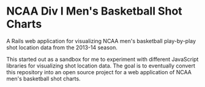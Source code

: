 NCAA Div I Men's Basketball Shot Charts
=================

A Rails web application for visualizing NCAA men's basketball play-by-play shot location data from the 2013-14 season. 

This started out as a sandbox for me to experiment with different JavaScript libraries for visualizing shot location data. The goal is to eventually convert this repository into an open source project for a web application of NCAA men's basketball shot charts.